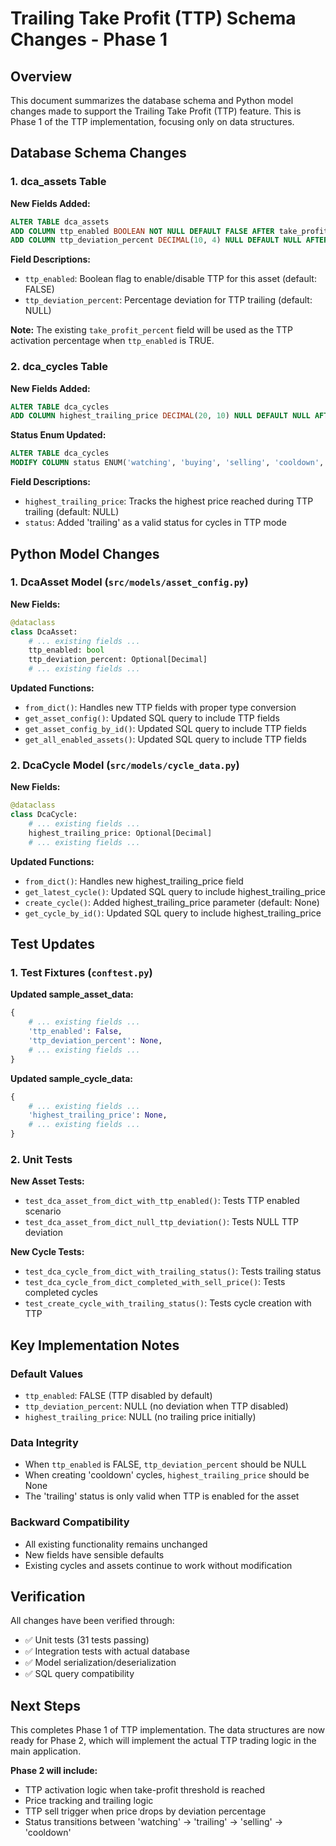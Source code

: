 # Trailing Take Profit (TTP) Schema Changes - Phase 1

## Overview

This document summarizes the database schema and Python model changes made to support the Trailing Take Profit (TTP) feature. This is Phase 1 of the TTP implementation, focusing only on data structures.

## Database Schema Changes

### 1. dca_assets Table

**New Fields Added:**
```sql
ALTER TABLE dca_assets
ADD COLUMN ttp_enabled BOOLEAN NOT NULL DEFAULT FALSE AFTER take_profit_percent,
ADD COLUMN ttp_deviation_percent DECIMAL(10, 4) NULL DEFAULT NULL AFTER ttp_enabled;
```

**Field Descriptions:**
- `ttp_enabled`: Boolean flag to enable/disable TTP for this asset (default: FALSE)
- `ttp_deviation_percent`: Percentage deviation for TTP trailing (default: NULL)

**Note:** The existing `take_profit_percent` field will be used as the TTP activation percentage when `ttp_enabled` is TRUE.

### 2. dca_cycles Table

**New Fields Added:**
```sql
ALTER TABLE dca_cycles
ADD COLUMN highest_trailing_price DECIMAL(20, 10) NULL DEFAULT NULL AFTER last_order_fill_price;
```

**Status Enum Updated:**
```sql
ALTER TABLE dca_cycles 
MODIFY COLUMN status ENUM('watching', 'buying', 'selling', 'cooldown', 'complete', 'error', 'trailing') NOT NULL;
```

**Field Descriptions:**
- `highest_trailing_price`: Tracks the highest price reached during TTP trailing (default: NULL)
- `status`: Added 'trailing' as a valid status for cycles in TTP mode

## Python Model Changes

### 1. DcaAsset Model (`src/models/asset_config.py`)

**New Fields:**
```python
@dataclass
class DcaAsset:
    # ... existing fields ...
    ttp_enabled: bool
    ttp_deviation_percent: Optional[Decimal]
    # ... existing fields ...
```

**Updated Functions:**
- `from_dict()`: Handles new TTP fields with proper type conversion
- `get_asset_config()`: Updated SQL query to include TTP fields
- `get_asset_config_by_id()`: Updated SQL query to include TTP fields  
- `get_all_enabled_assets()`: Updated SQL query to include TTP fields

### 2. DcaCycle Model (`src/models/cycle_data.py`)

**New Fields:**
```python
@dataclass
class DcaCycle:
    # ... existing fields ...
    highest_trailing_price: Optional[Decimal]
    # ... existing fields ...
```

**Updated Functions:**
- `from_dict()`: Handles new highest_trailing_price field
- `get_latest_cycle()`: Updated SQL query to include highest_trailing_price
- `create_cycle()`: Added highest_trailing_price parameter (default: None)
- `get_cycle_by_id()`: Updated SQL query to include highest_trailing_price

## Test Updates

### 1. Test Fixtures (`conftest.py`)

**Updated sample_asset_data:**
```python
{
    # ... existing fields ...
    'ttp_enabled': False,
    'ttp_deviation_percent': None,
    # ... existing fields ...
}
```

**Updated sample_cycle_data:**
```python
{
    # ... existing fields ...
    'highest_trailing_price': None,
    # ... existing fields ...
}
```

### 2. Unit Tests

**New Asset Tests:**
- `test_dca_asset_from_dict_with_ttp_enabled()`: Tests TTP enabled scenario
- `test_dca_asset_from_dict_null_ttp_deviation()`: Tests NULL TTP deviation

**New Cycle Tests:**
- `test_dca_cycle_from_dict_with_trailing_status()`: Tests trailing status
- `test_dca_cycle_from_dict_completed_with_sell_price()`: Tests completed cycles
- `test_create_cycle_with_trailing_status()`: Tests cycle creation with TTP

## Key Implementation Notes

### Default Values
- `ttp_enabled`: FALSE (TTP disabled by default)
- `ttp_deviation_percent`: NULL (no deviation when TTP disabled)
- `highest_trailing_price`: NULL (no trailing price initially)

### Data Integrity
- When `ttp_enabled` is FALSE, `ttp_deviation_percent` should be NULL
- When creating 'cooldown' cycles, `highest_trailing_price` should be None
- The 'trailing' status is only valid when TTP is enabled for the asset

### Backward Compatibility
- All existing functionality remains unchanged
- New fields have sensible defaults
- Existing cycles and assets continue to work without modification

## Verification

All changes have been verified through:
- ✅ Unit tests (31 tests passing)
- ✅ Integration tests with actual database
- ✅ Model serialization/deserialization
- ✅ SQL query compatibility

## Next Steps

This completes Phase 1 of TTP implementation. The data structures are now ready for Phase 2, which will implement the actual TTP trading logic in the main application.

**Phase 2 will include:**
- TTP activation logic when take-profit threshold is reached
- Price tracking and trailing logic
- TTP sell trigger when price drops by deviation percentage
- Status transitions between 'watching' → 'trailing' → 'selling' → 'cooldown' 